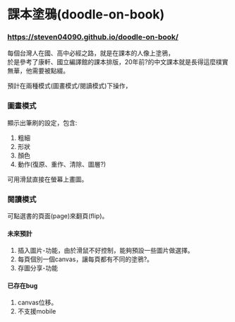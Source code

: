 # 課本塗鴉(doodle-on-book)
### https://steven04090.github.io/doodle-on-book/  
  
每個台灣人在國、高中必經之路，就是在課本的人像上塗鴉，  
於是參考了康軒、國立編譯館的課本排版，20年前?的中文課本就是長得這麼樸實無華，他需要被點綴。  
  
預計在兩種模式(圖畫模式/閱讀模式)下操作，  
### 圖畫模式  
顯示出筆刷的設定，包含:
1. 粗細  
2. 形狀  
3. 顏色  
4. 動作(復原、重作、清除、圖層?)  
  
可用滑鼠直接在螢幕上畫圖。
  
### 閱讀模式  
可點選書的頁面(page)來翻頁(flip)。  
  
#### 未來預計  
1. 插入圖片-功能，由於滑鼠不好控制，能夠預設一些圖片做選擇。  
2. 每頁個別一個canvas，讓每頁都有不同的塗鴉?。  
3. 存圖分享-功能  
  
#### 已存在bug  
1. canvas位移。
2. 不支援mobile  
